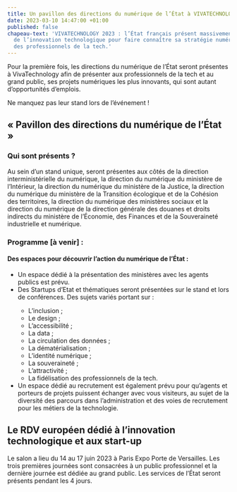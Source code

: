 ```yaml
---
title: Un pavillon des directions du numérique de l’État à VIVATECHNOLOGY 2023
date: 2023-03-10 14:47:00 +01:00
published: false
chapeau-text: 'VIVATECHNOLOGY 2023 : l’État français présent massivement au salon
  de l’innovation technologique pour faire connaître sa stratégie numérique et recruter
  des professionnels de la tech.'
---
```


Pour la première fois, les directions du numérique de l’État seront présentes à VivaTechnology afin de présenter aux professionnels de la tech et au grand public, ses projets numériques les plus innovants, qui sont autant d’opportunités d’emplois. 

Ne manquez pas leur stand lors de l’événement !

## « Pavillon des directions du numérique de l’État »

### Qui sont présents ?
Au sein d’un stand unique, seront présentes aux côtés de la direction interministérielle du numérique, la direction du numérique du ministère de l’Intérieur, la direction du numérique du ministère de la Justice, la direction du numérique du ministère de la Transition écologique et de la Cohésion des territoires, la direction du numérique des ministères sociaux et la direction du numérique de la direction générale des douanes et droits indirects du ministère de l’Économie, des Finances et de la Souveraineté industrielle et numérique.

### Programme [à venir] :
#### Des espaces pour découvrir l’action du numérique de l’État :
<ul><li>Un espace dédié à la présentation des ministères avec les agents publics est prévu.</li>
<li>Des Startups d’Etat et thématiques seront présentées sur le stand et lors de conférences. Des sujets variés portant sur :</li>
<ul><li>L’inclusion ;</li>
<li>Le design ;</li>
<li>L’accessibilité ;</li>
<li>La data ;</li>
<li>La circulation des données ;</li>
<li>La dématérialisation ;</li>
<li>L’identité numérique ;</li>
<li>La souveraineté ;</li>
<li>L’attractivité ;</li>
<li>La fidélisation des professionnels de la tech.</li></ul>
<li>Un espace dédié au recrutement est également prévu pour qu’agents et porteurs de projets puissent échanger avec vous visiteurs, au sujet de la diversité des parcours dans l’administration et des voies de recrutement pour les métiers de la technologie.</li></ul>

## Le RDV européen dédié à l’innovation technologique et aux start-up

Le salon a lieu du 14 au 17 juin 2023 à Paris Expo Porte de Versailles. Les trois premières journées sont consacrées à un public professionnel et la dernière journée est dédiée au grand public. Les services de l’État seront présents pendant les 4 jours.

